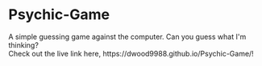 # Psychic-Game

<p>A simple guessing game against the computer. Can you guess what I'm thinking?
<br>
Check out the live link here, https://dwood9988.github.io/Psychic-Game/!</p>
